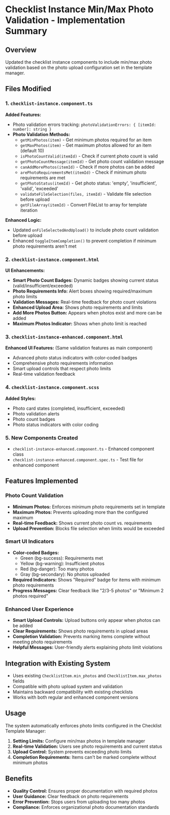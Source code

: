 # Checklist Instance Min/Max Photo Validation - Implementation Summary

## Overview
Updated the checklist instance components to include min/max photo validation based on the photo upload configuration set in the template manager.

## Files Modified

### 1. `checklist-instance.component.ts`
**Added Features:**
- Photo validation errors tracking: `photoValidationErrors: { [itemId: number]: string }`
- **Photo Validation Methods:**
  - `getMinPhotos(item)` - Get minimum photos required for an item
  - `getMaxPhotos(item)` - Get maximum photos allowed for an item (default 10)
  - `isPhotoCountValid(itemId)` - Check if current photo count is valid
  - `getPhotoCountMessage(itemId)` - Get photo count validation message
  - `canAddMorePhotos(itemId)` - Check if more photos can be added
  - `arePhotoRequirementsMet(itemId)` - Check if minimum photo requirements are met
  - `getPhotoStatus(itemId)` - Get photo status: 'empty', 'insufficient', 'valid', 'exceeded'
  - `validateFileSelection(files, itemId)` - Validate file selection before upload
  - `getFileArray(itemId)` - Convert FileList to array for template iteration

**Enhanced Logic:**
- Updated `onFileSelectedAndUpload()` to include photo count validation before upload
- Enhanced `toggleItemCompletion()` to prevent completion if minimum photo requirements aren't met

### 2. `checklist-instance.component.html`
**UI Enhancements:**
- **Smart Photo Count Badges:** Dynamic badges showing current status (valid/insufficient/exceeded)
- **Photo Requirements Info:** Alert boxes showing required/maximum photo limits
- **Validation Messages:** Real-time feedback for photo count violations
- **Enhanced Upload Area:** Shows photo requirements and limits
- **Add More Photos Button:** Appears when photos exist and more can be added
- **Maximum Photos Indicator:** Shows when photo limit is reached

### 3. `checklist-instance-enhanced.component.html`
**Enhanced UI Features:** (Same validation features as main component)
- Advanced photo status indicators with color-coded badges
- Comprehensive photo requirements information
- Smart upload controls that respect photo limits
- Real-time validation feedback

### 4. `checklist-instance.component.scss`
**Added Styles:**
- Photo card states (completed, insufficient, exceeded)
- Photo validation alerts
- Photo count badges
- Photo status indicators with color coding

### 5. New Components Created
- `checklist-instance-enhanced.component.ts` - Enhanced component class
- `checklist-instance-enhanced.component.spec.ts` - Test file for enhanced component

## Features Implemented

### Photo Count Validation
- **Minimum Photos:** Enforces minimum photo requirements set in template
- **Maximum Photos:** Prevents uploading more than the configured maximum
- **Real-time Feedback:** Shows current photo count vs. requirements
- **Upload Prevention:** Blocks file selection when limits would be exceeded

### Smart UI Indicators
- **Color-coded Badges:** 
  - Green (bg-success): Requirements met
  - Yellow (bg-warning): Insufficient photos
  - Red (bg-danger): Too many photos
  - Gray (bg-secondary): No photos uploaded
- **Required Indicators:** Shows "Required" badge for items with minimum photo requirements
- **Progress Messages:** Clear feedback like "2/3-5 photos" or "Minimum 2 photos required"

### Enhanced User Experience
- **Smart Upload Controls:** Upload buttons only appear when photos can be added
- **Clear Requirements:** Shows photo requirements in upload areas
- **Completion Validation:** Prevents marking items complete without meeting photo requirements
- **Helpful Messages:** User-friendly alerts explaining photo limit violations

## Integration with Existing System
- Uses existing `ChecklistItem.min_photos` and `ChecklistItem.max_photos` fields
- Compatible with photo upload system and validation
- Maintains backward compatibility with existing checklists
- Works with both regular and enhanced component versions

## Usage
The system automatically enforces photo limits configured in the Checklist Template Manager:
1. **Setting Limits:** Configure min/max photos in template manager
2. **Real-time Validation:** Users see photo requirements and current status
3. **Upload Control:** System prevents exceeding photo limits
4. **Completion Requirements:** Items can't be marked complete without minimum photos

## Benefits
- **Quality Control:** Ensures proper documentation with required photos
- **User Guidance:** Clear feedback on photo requirements
- **Error Prevention:** Stops users from uploading too many photos
- **Compliance:** Enforces organizational photo documentation standards
